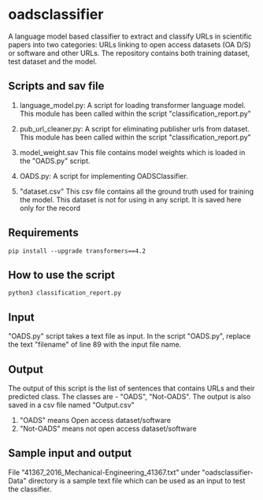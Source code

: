 # oadsclassifier

A language model based classifier to extract and classify URLs in scientific papers into two categories: URLs linking to open access datasets (OA D/S) or software and other URLs. The repository contains both training dataset, test dataset and the model. 

Scripts and sav file
---------------
1. language_model.py:
    A script for loading transformer language model. This module has been called within the script "classification_report.py"
    
2. pub_url_cleaner.py:
    A script for eliminating publisher urls from dataset. This module has been called within the script "classification_report.py"

3. model_weight.sav
   This file contains model weights which is loaded in the "OADS.py" script.
    
4. OADS.py:
    A script for implementing OADSClassifier.
    
5. "dataset.csv"
    This csv file contains all the ground truth used for training the model. This dataset is not for using in any script. It is saved here only for the record
    
Requirements
---------------
    pip install --upgrade transformers==4.2
    

How to use the script
---------------------
    python3 classification_report.py

Input
---------------------

"OADS.py" script takes a text file as input. In the script "OADS.py", replace the text "filename" of line 89 with the input file name.

Output
---------------------

The output of this script is the list of sentences that contains URLs and their predicted class. The classes are - "OADS", "Not-OADS". The output is also saved in a csv file named "Output.csv"
1. "OADS" means Open access dataset/software
2. "Not-OADS" means not open access dataset/software

Sample input and output
---------------------
File "41367_2016_Mechanical-Engineering_41367.txt" under "oadsclassifier-Data" directory is a sample text file which can be used as an input to test the classifier.

      
